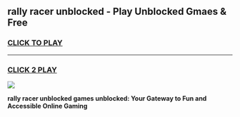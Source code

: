 
## rally racer unblocked - Play Unblocked Gmaes & Free
<h3>
<a href="https://news.freeplayer.one?title=rally_racer_unblocked&ref=16F">CLICK TO PLAY</a></h3>
<hr>

<h3>
<a href="https://news.freeplayer.one?title=rally_racer_unblocked&ref=16F">CLICK 2 PLAY</a>
  
</h3>

<a href="https://news.freeplayer.one?title=rally_racer_unblocked&ref=16F/"><img src="https://clearcache.store/games.png"></a>


**rally racer unblocked games unblocked: Your Gateway to Fun and Accessible Online Gaming**
